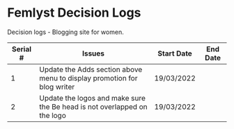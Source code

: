 # Femlyst Decision Logs
Decision logs - Blogging site for women.

| Serial # | Issues | Start Date | End Date |
| -------- | ------ | ---------- | -------- |
| 1 | Update the Adds section above menu to display promotion for blog writer | 19/03/2022 | |
| 2 | Update the logos and make sure the Be head is not overlapped on the logo | 19/03/2022 | |
